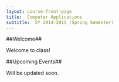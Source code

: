 ```yaml
---
layout: course-front-page
title:  Computer Applications
subtitle:  SY 2014-2015 (Spring Semester)
---
```



##Welcome##


Welcome to class!


##Upcoming Events##


Will be updated soon.